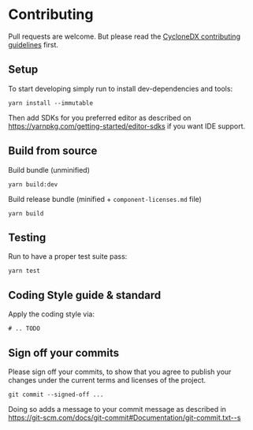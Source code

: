 # Contributing

Pull requests are welcome.
But please read the
[CycloneDX contributing guidelines](https://github.com/CycloneDX/.github/blob/master/CONTRIBUTING.md)
first.

## Setup

To start developing simply run to install dev-dependencies and tools:

```shell
yarn install --immutable
```

Then add SDKs for you preferred editor as described on https://yarnpkg.com/getting-started/editor-sdks if you want IDE support.

## Build from source

Build bundle (unminified)

```shell
yarn build:dev
```

Build release bundle (minified + `component-licenses.md` file)

```shell
yarn build
```

## Testing

Run to have a proper test suite pass:

```shell
yarn test
```

## Coding Style guide & standard

Apply the coding style via:

```shell
# .. TODO
```

## Sign off your commits

Please sign off your commits,
to show that you agree to publish your changes under the current terms and licenses of the project.

```shell
git commit --signed-off ...
```

Doing so adds a message to your commit message as described in https://git-scm.com/docs/git-commit#Documentation/git-commit.txt--s
